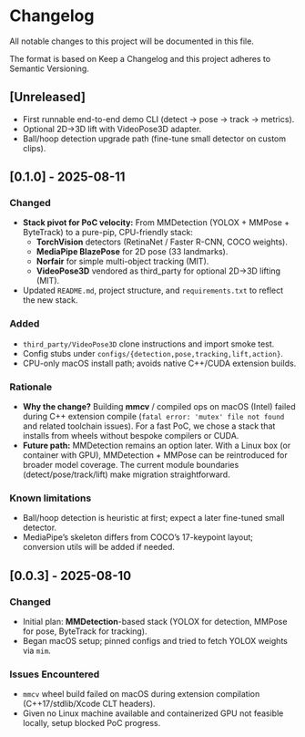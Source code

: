 # Changelog

All notable changes to this project will be documented in this file.

The format is based on Keep a Changelog and this project adheres to Semantic Versioning.

## [Unreleased]

- First runnable end-to-end demo CLI (detect → pose → track → metrics).
- Optional 2D→3D lift with VideoPose3D adapter.
- Ball/hoop detection upgrade path (fine-tune small detector on custom clips).

## [0.1.0] - 2025-08-11

### Changed

- **Stack pivot for PoC velocity:** From MMDetection (YOLOX + MMPose + ByteTrack) to a pure-pip, CPU-friendly stack:
  - **TorchVision** detectors (RetinaNet / Faster R-CNN, COCO weights).
  - **MediaPipe BlazePose** for 2D pose (33 landmarks).
  - **Norfair** for simple multi-object tracking (MIT).
  - **VideoPose3D** vendored as third_party for optional 2D→3D lifting (MIT).
- Updated `README.md`, project structure, and `requirements.txt` to reflect the new stack.

### Added

- `third_party/VideoPose3D` clone instructions and import smoke test.
- Config stubs under `configs/{detection,pose,tracking,lift,action}`.
- CPU-only macOS install path; avoids native C++/CUDA extension builds.

### Rationale

- **Why the change?** Building **mmcv** / compiled ops on macOS (Intel) failed during C++ extension compile (`fatal error: 'mutex' file not found` and related toolchain issues). For a fast PoC, we chose a stack that installs from wheels without bespoke compilers or CUDA.
- **Future path:** MMDetection remains an option later. With a Linux box (or container with GPU), MMDetection + MMPose can be reintroduced for broader model coverage. The current module boundaries (detect/pose/track/lift) make migration straightforward.

### Known limitations

- Ball/hoop detection is heuristic at first; expect a later fine-tuned small detector.
- MediaPipe’s skeleton differs from COCO’s 17-keypoint layout; conversion utils will be added if needed.

## [0.0.3] - 2025-08-10

### Changed

- Initial plan: **MMDetection**-based stack (YOLOX for detection, MMPose for pose, ByteTrack for tracking).
- Began macOS setup; pinned configs and tried to fetch YOLOX weights via `mim`.

### Issues Encountered

- `mmcv` wheel build failed on macOS during extension compilation (C++17/stdlib/Xcode CLT headers).
- Given no Linux machine available and containerized GPU not feasible locally, setup blocked PoC progress.
